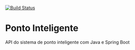 [![Build Status](https://www.travis-ci.org/vinaxa/ponto-inteligente-api.svg?branch=master)](https://www.travis-ci.org/vinaxa/ponto-inteligente-api)


# Ponto Inteligente
API do sistema de ponto inteligente com Java e Spring Boot
